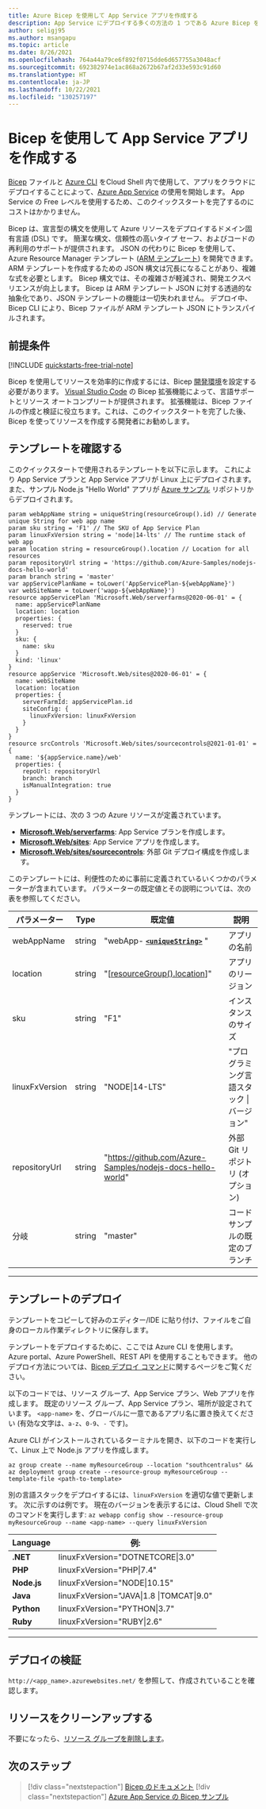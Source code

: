```yaml
---
title: Azure Bicep を使用して App Service アプリを作成する
description: App Service にデプロイする多くの方法の 1 つである Azure Bicep を使用して、Azure App Service への最初のアプリを数秒で作成します。
author: seligj95
ms.author: msangapu
ms.topic: article
ms.date: 8/26/2021
ms.openlocfilehash: 764a44a79ce6f892f0715dde6d657755a3048acf
ms.sourcegitcommit: 692382974e1ac868a2672b67af2d33e593c91d60
ms.translationtype: HT
ms.contentlocale: ja-JP
ms.lasthandoff: 10/22/2021
ms.locfileid: "130257197"
---
```

# <a name="create-app-service-app-using-bicep"></a>Bicep を使用して App Service アプリを作成する

[Bicep](../azure-resource-manager/bicep/index.yml) ファイルと [Azure CLI](/cli/azure/get-started-with-azure-cli) をCloud Shell 内で使用して、アプリをクラウドにデプロイすることによって、[Azure App Service](overview.md) の使用を開始します。 App Service の Free レベルを使用するため、このクイックスタートを完了するのにコストはかかりません。

Bicep は、宣言型の構文を使用して Azure リソースをデプロイするドメイン固有言語 (DSL) です。 簡潔な構文、信頼性の高いタイプ セーフ、およびコードの再利用のサポートが提供されます。 JSON の代わりに Bicep を使用して、Azure Resource Manager テンプレート ([ARM テンプレート](../azure-resource-manager/templates/overview.md)) を開発できます。 ARM テンプレートを作成するための JSON 構文は冗長になることがあり、複雑な式を必要とします。 Bicep 構文では、その複雑さが軽減され、開発エクスペリエンスが向上します。 Bicep は ARM テンプレート JSON に対する透過的な抽象化であり、JSON テンプレートの機能は一切失われません。 デプロイ中、Bicep CLI により、Bicep ファイルが ARM テンプレート JSON にトランスパイルされます。

## <a name="prerequisites"></a>前提条件

[!INCLUDE [quickstarts-free-trial-note](../../includes/quickstarts-free-trial-note.md)]

Bicep を使用してリソースを効率的に作成するには、Bicep [開発環境](../azure-resource-manager/bicep/install.md)を設定する必要があります。 [Visual Studio Code](https://code.visualstudio.com/) の Bicep 拡張機能によって、言語サポートとリソース オートコンプリートが提供されます。 拡張機能は、Bicep ファイルの作成と検証に役立ちます。これは、このクイックスタートを完了した後、Bicep を使ってリソースを作成する開発者にお勧めします。

## <a name="review-the-template"></a>テンプレートを確認する

このクイックスタートで使用されるテンプレートを以下に示します。 これにより App Service プランと App Service アプリが Linux 上にデプロイされます。また、サンプル Node.js "Hello World" アプリが [Azure サンプル](https://github.com/Azure-Samples) リポジトリからデプロイされます。

```bicep
param webAppName string = uniqueString(resourceGroup().id) // Generate unique String for web app name
param sku string = 'F1' // The SKU of App Service Plan
param linuxFxVersion string = 'node|14-lts' // The runtime stack of web app
param location string = resourceGroup().location // Location for all resources
param repositoryUrl string = 'https://github.com/Azure-Samples/nodejs-docs-hello-world'
param branch string = 'master'
var appServicePlanName = toLower('AppServicePlan-${webAppName}')
var webSiteName = toLower('wapp-${webAppName}')
resource appServicePlan 'Microsoft.Web/serverfarms@2020-06-01' = {
  name: appServicePlanName
  location: location
  properties: {
    reserved: true
  }
  sku: {
    name: sku
  }
  kind: 'linux'
}
resource appService 'Microsoft.Web/sites@2020-06-01' = {
  name: webSiteName
  location: location
  properties: {
    serverFarmId: appServicePlan.id
    siteConfig: {
      linuxFxVersion: linuxFxVersion
    }
  }
}
resource srcControls 'Microsoft.Web/sites/sourcecontrols@2021-01-01' = {
  name: '${appService.name}/web'
  properties: {
    repoUrl: repositoryUrl
    branch: branch
    isManualIntegration: true
  }
}
```

テンプレートには、次の 3 つの Azure リソースが定義されています。

* [**Microsoft.Web/serverfarms**](/azure/templates/microsoft.web/serverfarms): App Service プランを作成します。
* [**Microsoft.Web/sites**](/azure/templates/microsoft.web/sites): App Service アプリを作成します。
* [**Microsoft.Web/sites/sourcecontrols**](/azure/templates/microsoft.web/sites/sourcecontrols): 外部 Git デプロイ構成を作成します。

このテンプレートには、利便性のために事前に定義されているいくつかのパラメーターが含まれています。 パラメーターの既定値とその説明については、次の表を参照してください。

| パラメーター | Type    | 既定値                | 説明 |
|------------|---------|------------------------------|-------------|
| webAppName | string  | "webApp- **[`<uniqueString>`](../azure-resource-manager/templates/template-functions-string.md#uniquestring)** " | アプリの名前 |
| location   | string  | "[[resourceGroup().location](../azure-resource-manager/templates/template-functions-resource.md#resourcegroup)]" | アプリのリージョン |
| sku        | string  | "F1"                         | インスタンスのサイズ  |
| linuxFxVersion   | string  | "NODE&#124;14-LTS"       | "プログラミング言語スタック &#124; バージョン" |
| repositoryUrl    | string  | "https://github.com/Azure-Samples/nodejs-docs-hello-world"    | 外部 Git リポジトリ (オプション) |
| 分岐    | string  | "master"    | コード サンプルの既定のブランチ |

---

## <a name="deploy-the-template"></a>テンプレートのデプロイ

テンプレートをコピーして好みのエディター/IDE に貼り付け、ファイルをご自身のローカル作業ディレクトリに保存します。

テンプレートをデプロイするために、ここでは Azure CLI を使用します。 Azure portal、Azure PowerShell、REST API を使用することもできます。 他のデプロイ方法については、[Bicep デプロイ コマンド](../azure-resource-manager/bicep/deploy-cli.md)に関するページをご覧ください。

以下のコードでは、リソース グループ、App Service プラン、Web アプリを作成します。 既定のリソース グループ、App Service プラン、場所が設定されています。 `<app-name>` を、グローバルに一意であるアプリ名に置き換えてください (有効な文字は、`a-z`、`0-9`、`-` です)。

Azure CLI がインストールされているターミナルを開き、以下のコードを実行して、Linux 上で Node.js アプリを作成します。

```azurecli-interactive
az group create --name myResourceGroup --location "southcentralus" &&
az deployment group create --resource-group myResourceGroup --template-file <path-to-template>
```

別の言語スタックをデプロイするには、`linuxFxVersion` を適切な値で更新します。 次に示すのは例です。 現在のバージョンを表示するには、Cloud Shell で次のコマンドを実行します: `az webapp config show --resource-group myResourceGroup --name <app-name> --query linuxFxVersion`

| Language    | 例:                                               |
|-------------|------------------------------------------------------|
| **.NET**    | linuxFxVersion="DOTNETCORE&#124;3.0"                 |
| **PHP**     | linuxFxVersion="PHP&#124;7.4"                        |
| **Node.js** | linuxFxVersion="NODE&#124;10.15"                     |
| **Java**    | linuxFxVersion="JAVA&#124;1.8 &#124;TOMCAT&#124;9.0" |
| **Python**  | linuxFxVersion="PYTHON&#124;3.7"                     |
| **Ruby**    | linuxFxVersion="RUBY&#124;2.6"                       |

---

## <a name="validate-the-deployment"></a>デプロイの検証

`http://<app_name>.azurewebsites.net/` を参照して、作成されていることを確認します。

## <a name="clean-up-resources"></a>リソースをクリーンアップする

不要になったら、[リソース グループを削除します](../azure-resource-manager/management/delete-resource-group.md?tabs=azure-portal#delete-resource-group)。

## <a name="next-steps"></a>次のステップ

> [!div class="nextstepaction"]
> [Bicep のドキュメント](../azure-resource-manager/bicep/index.yml)
> [!div class="nextstepaction"]
> [Azure App Service の Bicep サンプル](./samples-bicep.md)